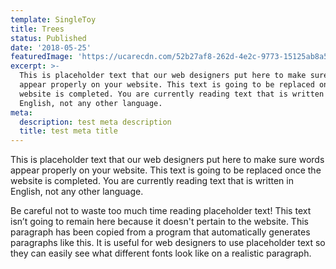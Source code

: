 ```yaml
---
template: SingleToy
title: Trees
status: Published
date: '2018-05-25'
featuredImage: 'https://ucarecdn.com/52b27af8-262d-4e2c-9773-15125ab8a5b2/'
excerpt: >-
  This is placeholder text that our web designers put here to make sure words
  appear properly on your website. This text is going to be replaced once the
  website is completed. You are currently reading text that is written in
  English, not any other language.
meta:
  description: test meta description
  title: test meta title
---
```


This is placeholder text that our web designers put here to make sure words appear properly on your website. This text is going to be replaced once the website is completed. You are currently reading text that is written in English, not any other language.

Be careful not to waste too much time reading placeholder text! This text isn’t going to remain here because it doesn't pertain to the website. This paragraph has been copied from a program that automatically generates paragraphs like this. It is useful for web designers to use placeholder text so they can easily see what different fonts look like on a realistic paragraph.
